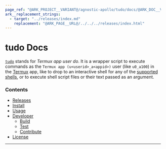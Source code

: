 ```yaml
---
page_ref: "@ARK_PROJECT__VARIANT@/agnostic-apollo/tudo/docs/@ARK_DOC__VERSION@/index.html"
ark__replacement_strings:
  - target: "../releases/index.md"
    replacement: "@ARK_PAGE__URL@/../../../releases/index.html"
---
```


# tudo Docs

<!-- @ARK_DOCS__HEADER_PLACEHOLDER@ -->

[`tudo`](https://github.com/agnostic-apollo/tudo) stands for *Termux app user do*. It is a wrapper script to execute commands as the `Termux app (u<userid>_a<appid>)` user (like `u0_a100`) in the [Termux](https://github.com/termux/termux-app) app, like to drop to an interactive shell for any of the [supported shells](#supported-shells), or to execute shell script files or their text passed as an argument.

### Contents

- [Releases](../releases/index.md)
- [Install](install/index.md)
- [Usage](usage/index.md)
- [Developer](developer/index.md)
  - [Build](developer/build/index.md)
  - [Test](developer/test/index.md)
  - [Contribute](developer/contribute/index.md)
- [License](https://github.com/agnostic-apollo/sudo/blob/master/LICENSE)

---

&nbsp;
